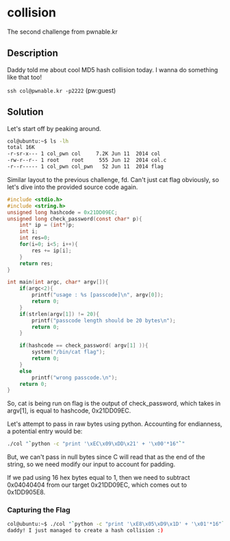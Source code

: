 # collision
The second challenge from pwnable.kr

## Description
Daddy told me about cool MD5 hash collision today.
I wanna do something like that too!

`ssh col@pwnable.kr -p2222` (pw:guest)

## Solution

Let's start off by peaking around.

```sh
col@ubuntu:~$ ls -lh
total 16K
-r-sr-x--- 1 col_pwn col     7.2K Jun 11  2014 col
-rw-r--r-- 1 root    root     555 Jun 12  2014 col.c
-r--r----- 1 col_pwn col_pwn   52 Jun 11  2014 flag
```

Similar layout to the previous challenge, fd. Can't just cat flag obviously, so let's dive into the provided source code again.

```c
#include <stdio.h>
#include <string.h>
unsigned long hashcode = 0x21DD09EC;
unsigned long check_password(const char* p){
	int* ip = (int*)p;
	int i;
	int res=0;
	for(i=0; i<5; i++){
		res += ip[i];
	}
	return res;
}

int main(int argc, char* argv[]){
	if(argc<2){
		printf("usage : %s [passcode]\n", argv[0]);
		return 0;
	}
	if(strlen(argv[1]) != 20){
		printf("passcode length should be 20 bytes\n");
		return 0;
	}

	if(hashcode == check_password( argv[1] )){
		system("/bin/cat flag");
		return 0;
	}
	else
		printf("wrong passcode.\n");
	return 0;
}
```

So, cat is being run on flag is the output of check_password, which takes in argv[1], is equal to hashcode, 0x21DD09EC.

Let's attempt to pass in raw bytes using python. Accounting for endianness, a potential entry would be:

```sh
./col "`python -c "print '\xEC\x09\xDD\x21' + '\x00'*16"`"
```

But, we can't pass in null bytes since C will read that as the end of the string, so we need modify our input to account for padding.

If we pad using 16 hex bytes equal to 1, then we need to subtract 0x04040404 from our target 0x21DD09EC, which comes out to 0x1DD905E8.


### Capturing the Flag

```sh
col@ubuntu:~$ ./col "`python -c "print '\xE8\x05\xD9\x1D' + '\x01'*16"`"
daddy! I just managed to create a hash collision :)
```
